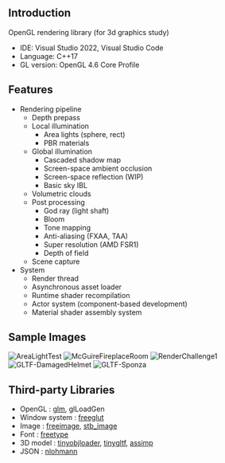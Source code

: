 
## Introduction
OpenGL rendering library (for 3d graphics study)

* IDE: Visual Studio 2022, Visual Studio Code
* Language: C++17
* GL version: OpenGL 4.6 Core Profile

## Features
* Rendering pipeline
  * Depth prepass
  * Local illumination
    * Area lights (sphere, rect)
    * PBR materials
  * Global illumination
    * Cascaded shadow map
    * Screen-space ambient occlusion
    * Screen-space reflection (WIP)
    * Basic sky IBL
  * Volumetric clouds
  * Post processing
    * God ray (light shaft)
    * Bloom
    * Tone mapping
    * Anti-aliasing (FXAA, TAA)
    * Super resolution (AMD FSR1)
    * Depth of field
  * Scene capture
* System
  * Render thread
  * Asynchronous asset loader
  * Runtime shader recompilation
  * Actor system (component-based development)
  * Material shader assembly system

## Sample Images

![AreaLightTest](https://user-images.githubusercontent.com/11644393/191719865-a5db07fa-336b-4d3c-96cf-5b0da60812c5.jpg)
![McGuireFireplaceRoom](https://user-images.githubusercontent.com/11644393/191719903-67ba8cf6-887c-40a9-a386-8d32a91323a7.jpg)
![RenderChallenge1](https://user-images.githubusercontent.com/11644393/199479187-dd45c3cc-5202-4e1a-8f4a-68a81c938c23.jpg)
![GLTF-DamagedHelmet](https://user-images.githubusercontent.com/11644393/199479537-4e5abc6a-7f5a-4236-a84f-8a5ef1296f2f.jpg)
![GLTF-Sponza](https://user-images.githubusercontent.com/11644393/199479551-c4d0a6f8-e705-4570-9b7d-c2a43f785b74.jpg)

## Third-party Libraries
* OpenGL        : [glm](https://github.com/g-truc/glm), glLoadGen
* Window system : [freeglut](https://github.com/FreeGLUTProject/freeglut)
* Image         : [freeimage](https://freeimage.sourceforge.io/), [stb_image](https://github.com/nothings/stb/blob/master/stb_image.h)
* Font          : [freetype](https://github.com/freetype/freetype)
* 3D model      : [tinyobjloader](https://github.com/tinyobjloader/tinyobjloader), [tinygltf](https://github.com/syoyo/tinygltf), [assimp](https://github.com/assimp/assimp)
* JSON          : [nlohmann](https://github.com/nlohmann/json)
